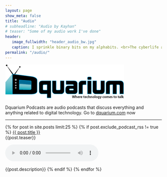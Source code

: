 ```yaml
---
layout: page
show_meta: false
title: "Audio"
# subheadline: "Audio by Kayhan"
# teaser: "Some of my audio work I've done"
header:
   image_fullwidth: "header_audio_bw.jpg"
   caption: I sprinkle binary bits on my alphabits. <br>The cyberlife and times of Kayhan B, digital librarian extraordinaire, podcaster and all around nice guy.
permalink: "/audio/"
---
```

![Dquarium Logo](/images/dquarium-logo-small.png)

Dquarium Podcasts are audio podcasts that discuss everything and anything related to digital technology. Go to <a href="https://dquarium.com">dquarium.com</a> now

<hr>

<p class="teaser">
   {% for post in site.posts limit:25 %}
      {% if post.exclude_podcast_rss != true %}
            <a href="{{ site.url }}{{ post.url }}">{{ post.title }}</a><br>
            {{post.teaser}}
            <p>
         	<audio controls>
               <source src="{{ post.file }}" type="audio/mp3">
            </audio>
            </p>
            {{post.description}}
      {% endif %}
   {% endfor %}
</p>
